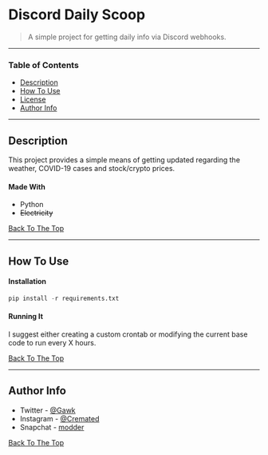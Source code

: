 # Discord Daily Scoop

>  A simple project for getting daily info via Discord webhooks.

---

### Table of Contents

- [Description](#description)
- [How To Use](#how-to-use)
- [License](#license)
- [Author Info](#author-info)

---

## Description

This project provides a simple means of getting updated regarding the weather, COVID-19 cases and stock/crypto prices. 

#### Made With

- Python
- ~~Electricity~~

[Back To The Top](#table-of-contents)

---

## How To Use

#### Installation

```python
pip install -r requirements.txt
```

#### Running It

I suggest either creating a custom crontab or modifying the current base code to run every X hours.

[Back To The Top](#table-of-contents)

---

## Author Info

- Twitter - [@Gawk](https://twitter.com/gawk)
- Instagram - [@Cremated](https://instagram.com/cremated)
- Snapchat - [modder](https://snapchat.com/add/modder)

[Back To The Top](#table-of-contents)
